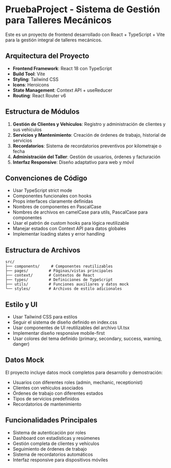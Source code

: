 
# PruebaProject - Sistema de Gestión para Talleres Mecánicos

Este es un proyecto de frontend desarrollado con React + TypeScript + Vite para la gestión integral de talleres mecánicos.

## Arquitectura del Proyecto

- **Frontend Framework**: React 18 con TypeScript
- **Build Tool**: Vite
- **Styling**: Tailwind CSS
- **Icons**: Heroicons
- **State Management**: Context API + useReducer
- **Routing**: React Router v6

## Estructura de Módulos

1. **Gestión de Clientes y Vehículos**: Registro y administración de clientes y sus vehículos
2. **Servicios y Mantenimiento**: Creación de órdenes de trabajo, historial de servicios
3. **Recordatorios**: Sistema de recordatorios preventivos por kilometraje o fecha
4. **Administración del Taller**: Gestión de usuarios, órdenes y facturación
5. **Interfaz Responsive**: Diseño adaptativo para web y móvil

## Convenciones de Código

- Usar TypeScript strict mode
- Componentes funcionales con hooks
- Props interfaces claramente definidas
- Nombres de componentes en PascalCase
- Nombres de archivos en camelCase para utils, PascalCase para componentes
- Usar el patrón de custom hooks para lógica reutilizable
- Manejar estados con Context API para datos globales
- Implementar loading states y error handling

## Estructura de Archivos

```
src/
├── components/     # Componentes reutilizables
├── pages/         # Páginas/vistas principales
├── context/       # Contextos de React
├── types/         # Definiciones de TypeScript
├── utils/         # Funciones auxiliares y datos mock
└── styles/        # Archivos de estilo adicionales
```

## Estilo y UI

- Usar Tailwind CSS para estilos
- Seguir el sistema de diseño definido en index.css
- Usar componentes de UI reutilizables del archivo UI.tsx
- Implementar diseño responsive mobile-first
- Usar colores del tema definido (primary, secondary, success, warning, danger)

## Datos Mock

El proyecto incluye datos mock completos para desarrollo y demostración:
- Usuarios con diferentes roles (admin, mechanic, receptionist)
- Clientes con vehículos asociados
- Órdenes de trabajo con diferentes estados
- Tipos de servicios predefinidos
- Recordatorios de mantenimiento

## Funcionalidades Principales

- Sistema de autenticación por roles
- Dashboard con estadísticas y resúmenes
- Gestión completa de clientes y vehículos
- Seguimiento de órdenes de trabajo
- Sistema de recordatorios automáticos
- Interfaz responsive para dispositivos móviles
